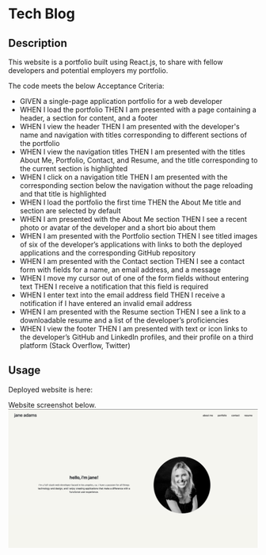 # Tech Blog

## Description

This website is a portfolio built using React.js, to share with fellow developers and potential employers my portfolio. 

The code meets the below Acceptance Criteria:
* GIVEN a single-page application portfolio for a web developer
* WHEN I load the portfolio THEN I am presented with a page containing a header, a section for content, and a footer
* WHEN I view the header THEN I am presented with the developer's name and navigation with titles corresponding to different sections of the portfolio
* WHEN I view the navigation titles THEN I am presented with the titles About Me, Portfolio, Contact, and Resume, and the title corresponding to the current section is highlighted
* WHEN I click on a navigation title THEN I am presented with the corresponding section below the navigation without the page reloading and that title is highlighted
* WHEN I load the portfolio the first time THEN the About Me title and section are selected by default
* WHEN I am presented with the About Me section THEN I see a recent photo or avatar of the developer and a short bio about them
* WHEN I am presented with the Portfolio section THEN I see titled images of six of the developer’s applications with links to both the deployed applications and the corresponding GitHub repository
* WHEN I am presented with the Contact section THEN I see a contact form with fields for a name, an email address, and a message
* WHEN I move my cursor out of one of the form fields without entering text THEN I receive a notification that this field is required
* WHEN I enter text into the email address field THEN I receive a notification if I have entered an invalid email address
* WHEN I am presented with the Resume section THEN I see a link to a downloadable resume and a list of the developer’s proficiencies
* WHEN I view the footer THEN I am presented with text or icon links to the developer’s GitHub and LinkedIn profiles, and their profile on a third platform (Stack Overflow, Twitter) 

## Usage

Deployed website is here: 

Website screenshot below. 
![Portfolio](./src/assets/portfolio-screenshot.png)